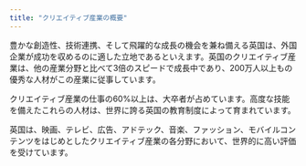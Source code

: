 ```yaml
---
title: "クリエイティブ産業の概要"
---
```


豊かな創造性、技術連携、そして飛躍的な成長の機会を兼ね備える英国は、外国企業が成功を収めるのに適した立地であるといえます。英国のクリエイティブ産業は、他の産業分野と比べて3倍のスピードで成長中であり、200万人以上もの優秀な人材がこの産業に従事しています。

クリエイティブ産業の仕事の60%以上は、大卒者が占めています。高度な技能を備えたこれらの人材は、世界に誇る英国の教育制度によって育まれています。

英国は、映画、テレビ、広告、アドテック、音楽、ファッション、モバイルコンテンツをはじめとしたクリエイティブ産業の各分野において、世界的に高い評価を受けています。


